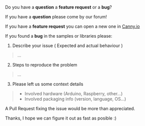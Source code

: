 Do you have a **question** a **feature request** or a **bug**?

If you have a **question** please come by our forum!

If you have a **feature request** you can open a new one in [Canny.io](https://bigfoot.canny.io/feature-requests)

If you found a **bug** in the samples or libraries please:

1. Describe your issue ( Expected and actual behaviour )
> ...

2. Steps to reproduce the problem
> ...

3. Please left us some context details

>* Involved hardware (Arduino, Raspberry, other...)
>* Involved packaging info (version, language, OS...)

A Pull Request fixing the issue would be more than appreciated.

Thanks, I hope we can figure it out as fast as posible :)